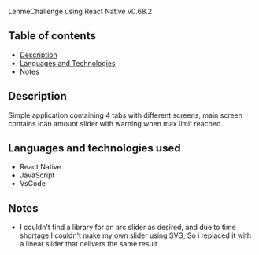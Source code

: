 LenmeChallenge using React Native v0.68.2

## Table of contents

- [Description](#description)
- [Languages and Technologies](#languages-and-technologies)
- [Notes](#notes)

## Description

Simple application containing 4 tabs with different screens, main screen contains loan amount slider with warning when max limit reached.

## Languages and technologies used

- React Native
- JavaScript
- VsCode

## Notes

- I couldn't find a library for an arc slider as desired, and due to time shortage I couldn't make my own slider using SVG, So i replaced it with a linear slider that delivers the same result
